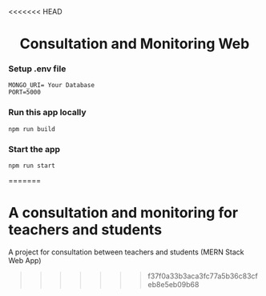 <<<<<<< HEAD
<h1 align="center">Consultation and Monitoring Web</h1>

### Setup .env file

```shell
MONGO_URI= Your Database
PORT=5000
```

### Run this app locally

```shell
npm run build
```

### Start the app

```shell
npm run start
```

=======
# A consultation and monitoring for teachers and students
A project for consultation between teachers and students (MERN Stack Web App) 
>>>>>>> f37f0a33b3aca3fc77a5b36c83cfeb8e5eb09b68
